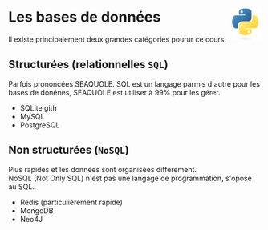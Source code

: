 # **Les bases de données** <a href="../"><img align="right" src="../../assets/logo/Python-logo-notext.svg" alt="Python" height="64px"></a>
Il existe principalement deux grandes catégories pourur ce cours.
## **Structurées (relationnelles `SQL`)**
Parfois prononcées SEAQUOLE. SQL est un langage parmis d'autre pour les bases de donénes, SEAQUOLE est utiliser à 99% pour les gérer.
* SQLite gith
* MySQL
* PostgreSQL
## **Non structurées (`NoSQL`)**
Plus rapides et les données sont organisées différement.   
NoSQL (Not Only SQL) n'est pas une langage de programmation, s'opose au SQL.
* Redis (particulièrement rapide)
* MongoDB
* Neo4J